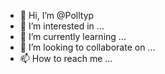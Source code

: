 - 👋 Hi, I’m @Polltyp
- 👀 I’m interested in ...
- 🌱 I’m currently learning ...
- 💞️ I’m looking to collaborate on ...
- 📫 How to reach me ...

<!---
Polltyp/Polltyp is a ✨ special ✨ repository because its `README.md` (this file) appears on your GitHub profile.
You can click the Preview link to take a look at your changes.
--->
